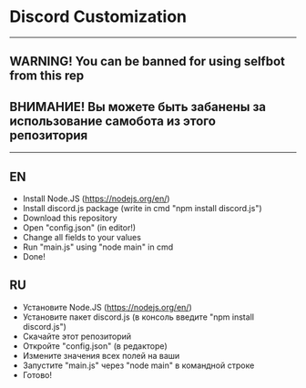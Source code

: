 # Discord Customization
---------------
## WARNING! You can be banned for using selfbot from this rep
## ВНИМАНИЕ! Вы можете быть забанены за использование самобота из этого репозитория
---------------

## EN

- Install Node.JS (https://nodejs.org/en/)
- Install discord.js package (write in cmd "npm install discord.js")
- Download this repository
- Open "config.json" (in editor!)
- Change all fields to your values
- Run "main.js" using "node main" in cmd
- Done!

## RU

- Установите Node.JS (https://nodejs.org/en/)
- Установите пакет discord.js (в консоль введите "npm install discord.js")
- Скачайте этот репозиторий
- Откройте "config.json" (в редакторе)
- Измените значения всех полей на ваши
- Запустите "main.js" через "node main" в командной строке
- Готово!
